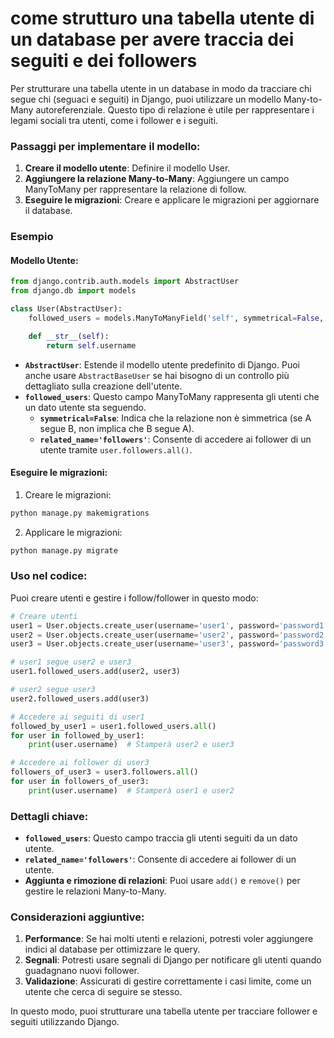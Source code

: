 # come strutturo una tabella utente di un database per avere traccia dei seguiti e dei followers

Per strutturare una tabella utente in un database in modo da tracciare chi segue chi (seguaci e seguiti) in Django, puoi utilizzare un modello Many-to-Many autoreferenziale. Questo tipo di relazione è utile per rappresentare i legami sociali tra utenti, come i follower e i seguiti.

### Passaggi per implementare il modello:

1. **Creare il modello utente**: Definire il modello User.
2. **Aggiungere la relazione Many-to-Many**: Aggiungere un campo ManyToMany per rappresentare la relazione di follow.
3. **Eseguire le migrazioni**: Creare e applicare le migrazioni per aggiornare il database.

### Esempio

#### Modello Utente:

```python
from django.contrib.auth.models import AbstractUser
from django.db import models

class User(AbstractUser):
    followed_users = models.ManyToManyField('self', symmetrical=False, related_name='followers')

    def __str__(self):
        return self.username
```

- **`AbstractUser`**: Estende il modello utente predefinito di Django. Puoi anche usare `AbstractBaseUser` se hai bisogno di un controllo più dettagliato sulla creazione dell'utente.
- **`followed_users`**: Questo campo ManyToMany rappresenta gli utenti che un dato utente sta seguendo.
  - **`symmetrical=False`**: Indica che la relazione non è simmetrica (se A segue B, non implica che B segue A).
  - **`related_name='followers'`**: Consente di accedere ai follower di un utente tramite `user.followers.all()`.

#### Eseguire le migrazioni:

1. Creare le migrazioni:

```bash
python manage.py makemigrations
```

2. Applicare le migrazioni:

```bash
python manage.py migrate
```

### Uso nel codice:

Puoi creare utenti e gestire i follow/follower in questo modo:

```python
# Creare utenti
user1 = User.objects.create_user(username='user1', password='password1')
user2 = User.objects.create_user(username='user2', password='password2')
user3 = User.objects.create_user(username='user3', password='password3')

# user1 segue user2 e user3
user1.followed_users.add(user2, user3)

# user2 segue user3
user2.followed_users.add(user3)

# Accedere ai seguiti di user1
followed_by_user1 = user1.followed_users.all()
for user in followed_by_user1:
    print(user.username)  # Stamperà user2 e user3

# Accedere ai follower di user3
followers_of_user3 = user3.followers.all()
for user in followers_of_user3:
    print(user.username)  # Stamperà user1 e user2
```

### Dettagli chiave:

- **`followed_users`**: Questo campo traccia gli utenti seguiti da un dato utente.
- **`related_name='followers'`**: Consente di accedere ai follower di un utente.
- **Aggiunta e rimozione di relazioni**: Puoi usare `add()` e `remove()` per gestire le relazioni Many-to-Many.

### Considerazioni aggiuntive:

1. **Performance**: Se hai molti utenti e relazioni, potresti voler aggiungere indici al database per ottimizzare le query.
2. **Segnali**: Potresti usare segnali di Django per notificare gli utenti quando guadagnano nuovi follower.
3. **Validazione**: Assicurati di gestire correttamente i casi limite, come un utente che cerca di seguire se stesso.

In questo modo, puoi strutturare una tabella utente per tracciare follower e seguiti utilizzando Django.